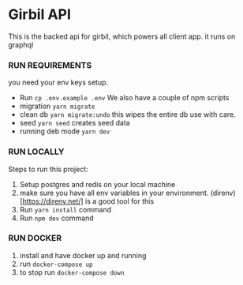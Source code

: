 # Girbil API
This is the backed api for girbil, which powers all client app. it runs on graphql

### RUN REQUIREMENTS
you need your env keys setup.
- Run `cp .env.example .env`
We also have a couple of npm scripts 
- migration `yarn migrate`
- clean db `yarn migrate:undo` this wipes the entire db use with care.
- seed `yarn seed` creates seed data
- running deb mode `yarn dev`


### RUN LOCALLY
Steps to run this project:
1. Setup postgres and redis on your local machine
2. make sure you have all env variables in your environment. (direnv)[https://direnv.net/] is a good tool for this
1. Run `yarn install` command
3. Run `npm dev` command

### RUN DOCKER
1. install and have docker up and running
2. run `docker-compose up`
3. to stop run `docker-compose down`
